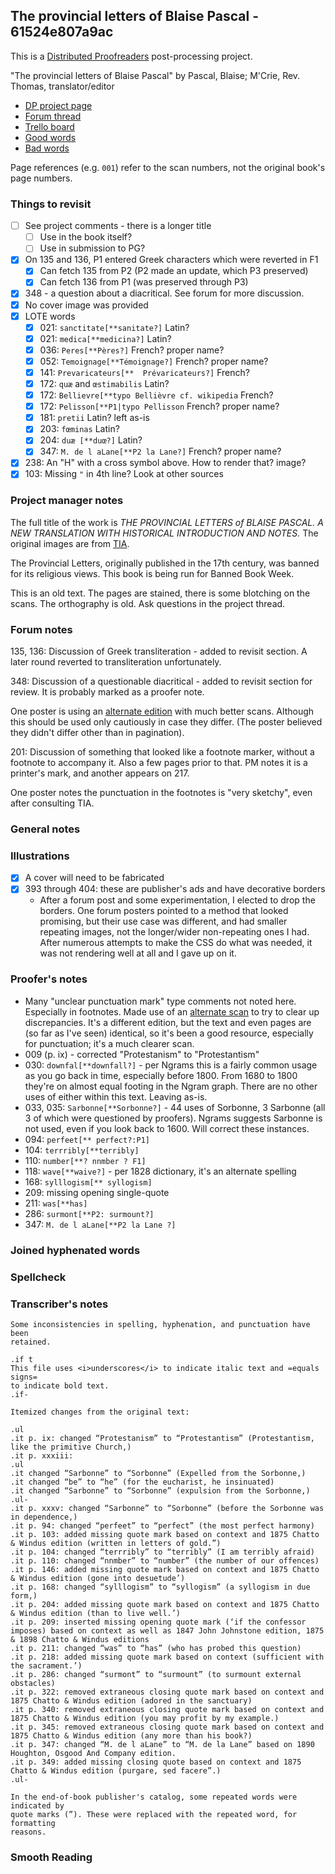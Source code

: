 ## The provincial letters of Blaise Pascal - 61524e807a9ac ##

This is a [Distributed Proofreaders](http://www.pgdp.net/) post-processing project.

"The provincial letters of Blaise Pascal" by Pascal, Blaise; M'Crie, Rev. Thomas, translator/editor

- [DP project page](http://www.pgdp.net/c/project.php?id=projectID61524e807a9ac)
- [Forum thread](https://www.pgdp.net/phpBB3/viewtopic.php?t=75204)
- [Trello board](https://trello.com/b/nT0nnebE)
- [Good words](good_words.txt)
- [Bad words](bad_words.txt)

Page references (e.g. `001`) refer to the scan numbers, not the original book's page numbers.

### Things to revisit ###

- [ ] See project comments - there is a longer title
    - [ ] Use in the book itself?
    - [ ] Use in submission to PG?
- [x] On 135 and 136, P1 entered Greek characters which were reverted in F1
    - [x] Can fetch 135 from P2 (P2 made an update, which P3 preserved)
    - [x] Can fetch 136 from P1 (was preserved through P3)
- [x] 348 - a question about a diacritical. See forum for more discussion.
- [x] No cover image was provided
- [x] LOTE words
    - [x] 021: `sanctitate[**sanitate?]` Latin?
    - [x] 021: `medica[**medicina?]` Latin?
    - [x] 036: `Peres[**Pères?]` French? proper name?
    - [x] 052: `Temoignage[**Témoignage?]` French? proper name?
    - [x] 141: `Prevaricateurs[**  Prévaricateurs?]` French?
    - [x] 172: `quæ` and `œstimabilis` Latin?
    - [x] 172: `Bellievre[**typo Bellièvre cf. wikipedia` French?
    - [x] 172: `Pelisson[**P1|typo Pellisson` French? proper name?
    - [x] 181: `pretii` Latin? left as-is
    - [x] 203: `fœminas` Latin?
    - [x] 204: `duæ [**duœ?]` Latin?
    - [X] 347: `M. de l aLane[**P2 la Lane?]` French? proper name?
- [x] 238: An "H" with a cross symbol above. How to render that? image?
- [x] 103: Missing `"` in 4th line? Look at other sources

### Project manager notes ###

The full title of the work is *THE PROVINCIAL LETTERS of BLAISE PASCAL. A NEW TRANSLATION WITH HISTORICAL INTRODUCTION AND NOTES.*  The original images are from [TIA](https://archive.org/details/provincialletter00pasciala/page/n5/mode/2up).

The Provincial Letters, originally published in the 17th century, was banned for its religious views. This book is being run for Banned Book Week.

This is an old text. The pages are stained, there is some blotching on the scans. The orthography is old. Ask questions in the project thread. 

### Forum notes ###

135, 136: Discussion of Greek transliteration - added to revisit section. A
later round reverted to transliteration unfortunately.

348: Discussion of a questionable diacritical - added to revisit section for
review. It is probably marked as a proofer note.

One poster is using an [alternate edition][1] with much better scans. Although
this should be used only cautiously in case they differ. (The poster believed
they didn't differ other than in pagination).

201: Discussion of something that looked like a footnote marker, without a
footnote to accompany it. Also a few pages prior to that. PM notes it is a
printer's mark, and another appears on 217.

One poster notes the punctuation in the footnotes is "very sketchy", even
after consulting TIA.

### General notes ###

### Illustrations ###

- [x] A cover will need to be fabricated
- [x] 393 through 404: these are publisher's ads and have decorative borders
    - After a forum post and some experimentation, I elected to drop the borders.
      One forum posters pointed to a method that looked promising, but their use
      case was different, and had smaller repeating images, not the longer/wider
      non-repeating ones I had. After numerous attempts to make the CSS do what
      was needed, it was not rendering well at all and I gave up on it.

### Proofer's notes ###

- Many "unclear punctuation mark" type comments not noted here. Especially
  in footnotes. Made use of an [alternate scan][2] to try to clear up
  discrepancies. It's a different edition, but the text and even pages are
  (so far as I've seen) identical, so it's been a good resource, especially
  for punctuation; it's a much clearer scan.
- 009 (p. ix) - corrected "Protestanism" to "Protestantism"
- 030: `downfal[**downfall?]` - per Ngrams this is a fairly common usage as you
  go back in time, especially before 1800. From 1680 to 1800 they're on almost
  equal footing in the Ngram graph. There are no other uses of either within
  this text. Leaving as-is.
- 033, 035: `Sarbonne[**Sorbonne?]` - 44 uses of Sorbonne, 3 Sarbonne (all
  3 of which were questioned by proofers). Ngrams suggests Sarbonne is not
  used, even if you look back to 1600. Will correct these instances.
- 094: `perfeet[** perfect?:P1]`
- 104: `terrribly[**terribly]`
- 110: `number[**? nnmber ? F1]`
- 118: `wave[**waive?]` - per 1828 dictionary, it's an alternate spelling
- 168: `sylllogism[** syllogism]`
- 209: missing opening single-quote
- 211: `was[**has]`
- 286: `surmont[**P2: surmount?]`
- 347: `M. de l aLane[**P2 la Lane ?]`

### Joined hyphenated words ###

### Spellcheck ###

### Transcriber's notes ###

```
Some inconsistencies in spelling, hyphenation, and punctuation have been
retained.

.if t
This file uses <i>underscores</i> to indicate italic text and =equals signs=
to indicate bold text.
.if-

Itemized changes from the original text:

.ul
.it p. ix: changed “Protestanism” to “Protestantism” (Protestantism, like the primitive Church,)
.it p. xxxiii:
.ul
.it changed “Sarbonne” to “Sorbonne” (Expelled from the Sorbonne,)
.it changed “be” to “he” (for the eucharist, he insinuated)
.it changed “Sarbonne” to “Sorbonne” (expulsion from the Sorbonne,)
.ul-
.it p. xxxv: changed “Sarbonne” to “Sorbonne” (before the Sorbonne was in dependence,)
.it p. 94: changed “perfeet” to “perfect” (the most perfect harmony)
.it p. 103: added missing quote mark based on context and 1875 Chatto & Windus edition (written in letters of gold.”)
.it p. 104: changed “terrribly” to “terribly” (I am terribly afraid)
.it p. 110: changed “nnmber” to “number” (the number of our offences)
.it p. 146: added missing quote mark based on context and 1875 Chatto & Windus edition (gone into desuetude’)
.it p. 168: changed “sylllogism” to “syllogism” (a syllogism in due form,)
.it p. 204: added missing quote mark based on context and 1875 Chatto & Windus edition (than to live well.’)
.it p. 209: inserted missing opening quote mark (‘if the confessor imposes) based on context as well as 1847 John Johnstone edition, 1875 & 1898 Chatto & Windus editions
.it p. 211: changed “was” to “has” (who has probed this question)
.it p. 218: added missing quote mark based on context (sufficient with the sacrament.’)
.it p. 286: changed “surmont” to “surmount” (to surmount external obstacles)
.it p. 322: removed extraneous closing quote mark based on context and 1875 Chatto & Windus edition (adored in the sanctuary)
.it p. 340: removed extraneous closing quote mark based on context and 1875 Chatto & Windus edition (you may profit by my example.)
.it p. 345: removed extraneous closing quote mark based on context and 1875 Chatto & Windus edition (any more than his book?)
.it p. 347: changed “M. de l aLane” to “M. de la Lane” based on 1890 Houghton, Osgood And Company edition.
.it p. 349: added missing closing quote based on context and 1875 Chatto & Windus edition (purgare, sed facere”.)
.ul-

In the end-of-book publisher's catalog, some repeated words were indicated by
quote marks (”). These were replaced with the repeated word, for formatting
reasons.

```

### Smooth Reading ###


[1]: https://books.google.co.za/books?id=dIU9AAAAYAAJ
[2]: https://books.google.co.za/books?id=dIU9AAAAYAAJ&pg=PR7&source=gbs_toc_r&cad=2#v=onepage&q&f=false
